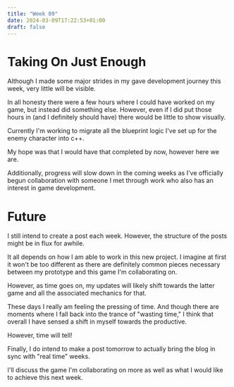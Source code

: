 ```yaml
---
title: "Week 09"
date: 2024-03-09T17:22:53+01:00
draft: false
---
```


# Taking On Just Enough
Although I made some major strides in my gave development journey this week, very little will be visible.

In all honesty there were a few hours where I could have worked on my game, but instead did something else. However, even if I did put those hours in (and I definitely should have) there would be little to show visually.

Currently I'm working to migrate all the blueprint logic I've set up for the enemy character into c++.

My hope was that I would have that completed by now, however here we are.

Additionally, progress will slow down in the coming weeks as I've officially begun collaboration with someone I met through work who also has an interest in game development.

# Future
I still intend to create a post each week. However, the structure of the posts might be in flux for awhile.

It all depends on how I am able to work in this new project. I imagine at first it won't be too different as there are definitely common pieces necessary between my prototype and this game I'm collaborating on.

However, as time goes on, my updates will likely shift towards the latter game and all the associated mechanics for that.

These days I really am feeling the pressing of time. And though there are moments where I fall back into the trance of "wasting time," I think that overall I have sensed a shift in myself towards the productive.

However, time will tell!

Finally, I do intend to make a post tomorrow to actually bring the blog in sync with "real time" weeks. 

I'll discuss the game I'm collaborating on more as well as what I would like to achieve this next week.